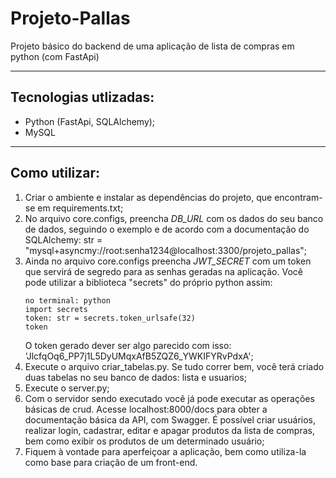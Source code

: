 # Projeto-Pallas
Projeto básico do backend de uma aplicação de lista de compras em python (com FastApi)
<hr>

## Tecnologias utlizadas:
* Python (FastApi, SQLAlchemy);
* MySQL
<hr>

## Como utilizar:
1. Criar o ambiente e instalar as dependências do projeto, que encontram-se em requirements.txt;
2. No arquivo core.configs, preencha <i>DB_URL</i> com os dados do seu banco de dados, seguindo o exemplo e de acordo com a documentação do SQLAlchemy: str = "mysql+asyncmy://root:senha1234@localhost:3300/projeto_pallas";
3. Ainda no arquivo core.configs preencha <i>JWT_SECRET</i> com um token que servirá de segredo para as senhas geradas na aplicação. Você pode utilizar a biblioteca "secrets" do próprio python assim:
    ~~~ 
    no terminal: python 
    import secrets
    token: str = secrets.token_urlsafe(32)
    token
    ~~~
    O token gerado dever ser algo parecido com isso: 'JlcfqOq6_PP7j1L5DyUMqxAfB5ZQZ6_YWKIFYRvPdxA';
4. Execute o arquivo criar_tabelas.py. Se tudo correr bem, você terá criado duas tabelas no seu banco de dados: lista e usuarios;
5. Execute o server.py;
6. Com o servidor sendo executado você já pode executar as operações básicas de crud. Acesse localhost:8000/docs para obter a documentação básica da API, com Swagger. É possível criar usuários, realizar login, cadastrar, editar e apagar produtos da lista de compras, bem como exibir os produtos de um determinado usuário;
7. Fiquem à vontade para aperfeiçoar a aplicação, bem como utiliza-la como base para criação de um front-end.
